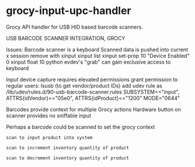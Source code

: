 # grocy-input-upc-handler

Grocy API handler for USB HID based barcode scanners.

USB BARCODE SCANNER INTEGRATION, GROCY

Issues:
Barcode scanner is a keyboard
  Scanned data is pushed into current x session
    remove with xinput
      xinput list
      xinput set-prop 10 "Device Enabled" 0
      xinput float 10
    python evdev's "grab" can gain exclusive access to keyboard

  Input device capture requires elevated permissions
    grant permission to regular users:
      lsusb (to get vendor/product IDs)
      add udev rule as /lib/udev/rules.d/90-usb-barcode-scanner.rules
        SUBSYSTEM=="input", ATTRS{idVendor}=="05e0", ATTRS{idProduct}=="1200" MODE="0644"

Barcodes provide context for multiple Grocy actions
  Hardware button on scanner provides no sniffable input

  Perhaps a barcode could be scanned to set the grocy context

    scan to input product into system
  
    scan to increment inventory quantity of product

    scan to decrement inventory quantity of product


